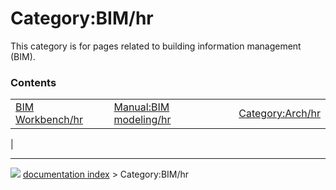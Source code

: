 # Category:BIM/hr
This category is for pages related to building information management (BIM).

### Contents

|     |     |     |
| --- | --- | --- |
| [BIM Workbench/hr](BIM_Workbench/hr.md) | [Manual:BIM modeling/hr](Manual_BIM_modeling/hr.md) | [Category:Arch/hr](Category_Arch/hr.md) |
|



---
![](images/Right_arrow.png) [documentation index](../README.md) > Category:BIM/hr
